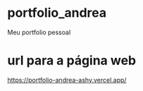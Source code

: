 # portfolio_andrea
Meu portfolio pessoal 

# url para a página web
https://portfolio-andrea-ashy.vercel.app/